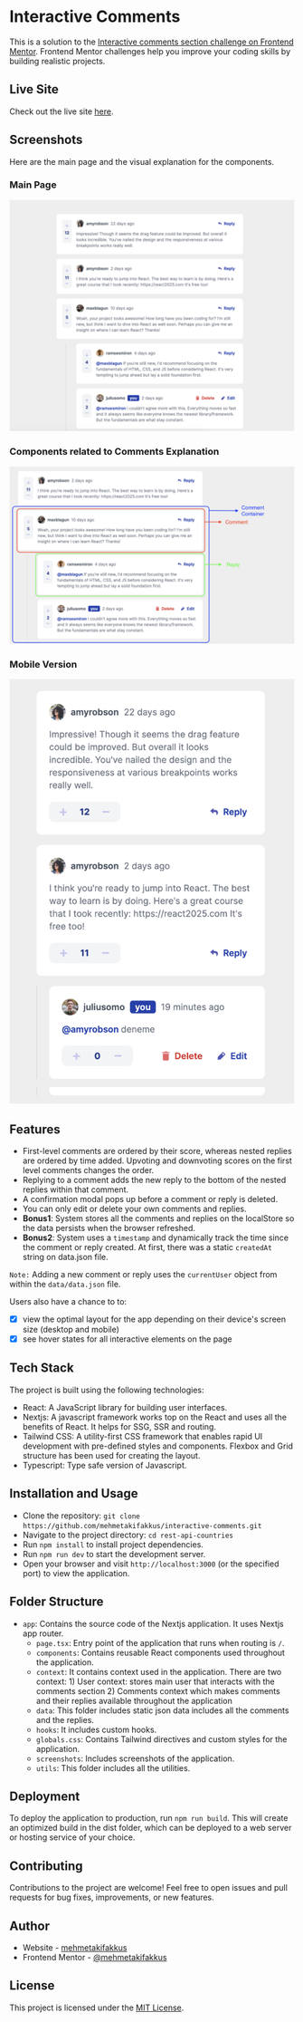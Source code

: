 # Interactive Comments 

This is a solution to the [Interactive comments section challenge on Frontend Mentor](https://www.frontendmentor.io/challenges/interactive-comments-section-iG1RugEG9). Frontend Mentor challenges help you improve your coding skills by building realistic projects. 

## Live Site

Check out the live site [here](https://interactive-comments-rho.vercel.app/).

## Screenshots

Here are the main page and the visual explanation for the components.
### Main Page
![Main page](screenshots/mainPage.png)
### Components related to Comments Explanation
![Components](screenshots/commentComponentsExplanation.png)

### Mobile Version
![Mobile](screenshots/mobileVersion.png)


## Features

- First-level comments are ordered by their score, whereas nested replies are ordered by time added. Upvoting and downvoting scores on the first level comments changes the order.
- Replying to a comment adds the new reply to the bottom of the nested replies within that comment.
- A confirmation modal pops up before a comment or reply is deleted.
- You can only edit or delete your own comments and replies.
- **Bonus1**: System stores all the comments and replies on the localStore so the data persists when the browser refreshed.
- **Bonus2**: System uses a `timestamp` and dynamically track the time since the comment or reply created. At first, there was a static `createdAt` string on data.json file.

`Note:` Adding a new comment or reply uses the `currentUser` object from within the `data/data.json` file.

Users also have a chance to to:

- [x] view the optimal layout for the app depending on their device's screen size (desktop and mobile)
- [x] see hover states for all interactive elements on the page

## Tech Stack

The project is built using the following technologies:

- React: A JavaScript library for building user interfaces.
- Nextjs: A javascript framework works top on the React and uses all the benefits of React. It helps for SSG, SSR and routing.
- Tailwind CSS: A utility-first CSS framework that enables rapid UI development with pre-defined styles and components. Flexbox and Grid structure has been used for creating the layout.
- Typescript: Type safe version of Javascript.

## Installation and Usage

- Clone the repository: `git clone https://github.com/mehmetakifakkus/interactive-comments.git`
- Navigate to the project directory: `cd rest-api-countries`
- Run `npm install` to install project dependencies.
- Run `npm run dev` to start the development server.
- Open your browser and visit `http://localhost:3000` (or the specified port) to view the application.

## Folder Structure

- `app`: Contains the source code of the Nextjs application. It uses Nextjs app router.
  - `page.tsx`: Entry point of the application that runs when routing is `/`.
  - `components`: Contains reusable React components used throughout the application.
  - `context`: It contains context used in the application. There are two context: 1) User context: stores main user that interacts with the comments section 2) Comments context which makes comments and their replies available throughout the application
  - `data`: This folder includes static json data includes all the comments and the replies.
  - `hooks`: It includes custom hooks.
  - `globals.css`: Contains Tailwind directives and custom styles for the application.
  - `screenshots`: Includes screenshots of the application.
  - `utils`: This folder includes all the utilities.

## Deployment

To deploy the application to production, run `npm run build`. This will create an optimized build in the dist folder, which can be deployed to a web server or hosting service of your choice.

## Contributing

Contributions to the project are welcome! Feel free to open issues and pull requests for bug fixes, improvements, or new features.

## Author

- Website - [mehmetakifakkus](https://mehmetakifakkus.github.io)
- Frontend Mentor - [@mehmetakifakkus](https://www.frontendmentor.io/profile/mehmetakifakkus)
## License

This project is licensed under the [MIT License](LICENSE).
